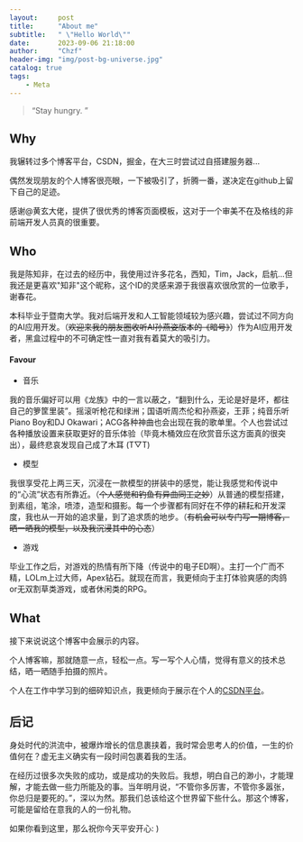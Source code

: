 ```yaml
---
layout:     post
title:      "About me"
subtitle:   " \"Hello World\""
date:       2023-09-06 21:18:00
author:     "Chzf"
header-img: "img/post-bg-universe.jpg"
catalog: true
tags:
    - Meta
---
```


> “Stay hungry. ”

## Why


我辗转过多个博客平台，CSDN，掘金，在大三时尝试过自搭建服务器...

偶然发现朋友的个人博客很亮眼，一下被吸引了，折腾一番，遂决定在github上留下自己的足迹。

感谢@黄玄大佬，提供了很优秀的博客页面模板，这对于一个审美不在及格线的非前端开发人员真的很重要。

## Who

我是陈知非，在过去的经历中，我使用过许多花名，西知，Tim，Jack，启航...但我还是更喜欢"知非"这个昵称，这个ID的灵感来源于我很喜欢很欣赏的一位歌手，谢春花。

本科毕业于暨南大学。我对后端开发和人工智能领域较为感兴趣，尝试过不同方向的AI应用开发。（~~欢迎来我的朋友圈收听AI孙燕姿版本的《暗号》~~）作为AI应用开发者，黑盒过程中的不可确定性一直对我有着莫大的吸引力。

#### Favour

- 音乐

我的音乐偏好可以用《龙族》中的一言以蔽之，“翻到什么，无论是好是坏，都往自己的箩筐里装”。摇滚听枪花和绿洲；国语听周杰伦和孙燕姿，王菲；纯音乐听Piano Boy和DJ Okawari；ACG各种神曲也会出现在我的歌单里。个人也尝试过各种播放设置来获取更好的音乐体验（毕竟木桶效应在欣赏音乐这方面真的很突出），最终悲哀发现自己成了木耳 (T▽T) 

- 模型

我很享受花上两三天，沉浸在一款模型的拼装中的感觉，能让我感觉和传说中的“心流”状态有所靠近。（<del>个人感觉和钓鱼有异曲同工之妙</del>）从普通的模型搭建，到素组，笔涂，喷漆，造型和摄影。每一个步骤都有同好在不停的耕耘和开发深度，我也从一开始的追求量，到了追求质的地步。（<del>有机会可以专门写一期博客，晒一晒我的模型，以及我沉浸其中的心态</del>）

- 游戏

毕业工作之后，对游戏的热情有所下降（传说中的电子ED啊）。主打一个广而不精，LOLm上过大师，Apex钻石。就现在而言，我更倾向于主打体验爽感的肉鸽or无双割草类游戏，或者休闲类的RPG。

## What

接下来说说这个博客中会展示的内容。

个人博客嘛，那就随意一点，轻松一点。写一写个人心情，觉得有意义的技术总结，晒一晒随手拍摄的照片。

个人在工作中学习到的细碎知识点，我更倾向于展示在个人的[CSDN平台](https://blog.csdn.net/weixin_43788898?spm=1000.2115.3001.5343)。

## 后记

身处时代的洪流中，被爆炸增长的信息裹挟着，我时常会思考人的价值，一生的价值何在？虚无主义确实有一段时间包裹着我的生活。

在经历过很多次失败的成功，或是成功的失败后。我想，明白自己的渺小，才能理解，才能去做一些力所能及的事。当年明月说，“不管你多厉害，不管你多嚣张，你总归是要死的。”，深以为然。那我们总该给这个世界留下些什么。那这个博客，可能是留给在意我的人的一份礼物。

如果你看到这里，那么祝你今天平安开心: )
